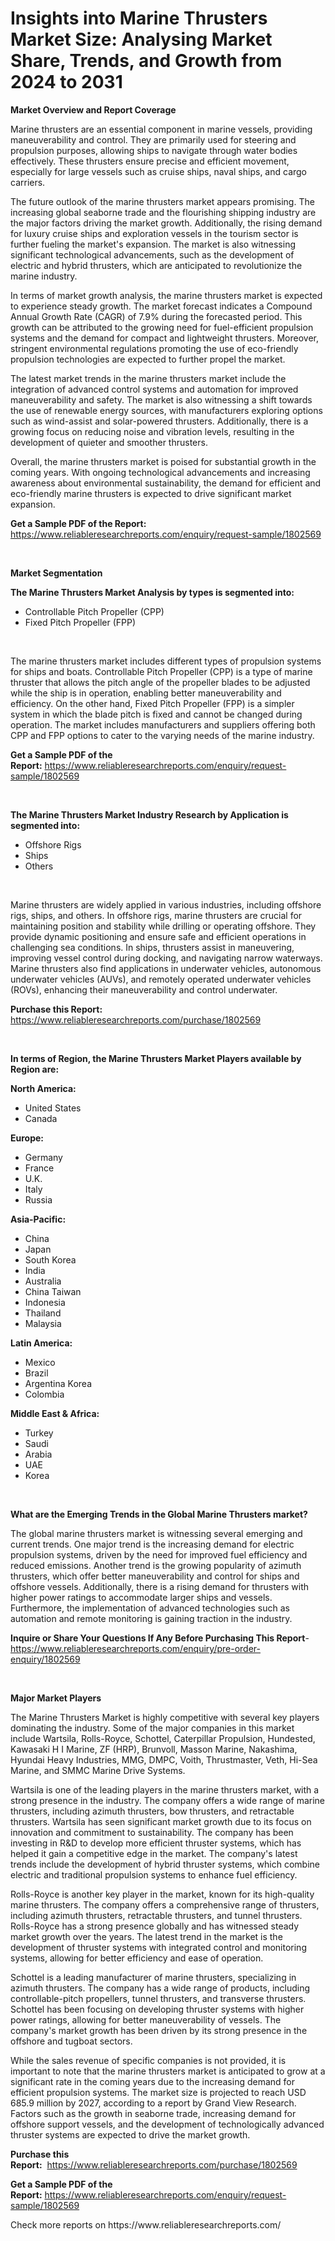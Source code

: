 <p><h1>Insights into Marine Thrusters Market Size: Analysing Market Share, Trends, and Growth from 2024 to 2031</h1></p><p><strong>Market Overview and Report Coverage</strong></p>
<p><p>Marine thrusters are an essential component in marine vessels, providing maneuverability and control. They are primarily used for steering and propulsion purposes, allowing ships to navigate through water bodies effectively. These thrusters ensure precise and efficient movement, especially for large vessels such as cruise ships, naval ships, and cargo carriers.</p><p>The future outlook of the marine thrusters market appears promising. The increasing global seaborne trade and the flourishing shipping industry are the major factors driving the market growth. Additionally, the rising demand for luxury cruise ships and exploration vessels in the tourism sector is further fueling the market's expansion. The market is also witnessing significant technological advancements, such as the development of electric and hybrid thrusters, which are anticipated to revolutionize the marine industry.</p><p>In terms of market growth analysis, the marine thrusters market is expected to experience steady growth. The market forecast indicates a Compound Annual Growth Rate (CAGR) of 7.9% during the forecasted period. This growth can be attributed to the growing need for fuel-efficient propulsion systems and the demand for compact and lightweight thrusters. Moreover, stringent environmental regulations promoting the use of eco-friendly propulsion technologies are expected to further propel the market.</p><p>The latest market trends in the marine thrusters market include the integration of advanced control systems and automation for improved maneuverability and safety. The market is also witnessing a shift towards the use of renewable energy sources, with manufacturers exploring options such as wind-assist and solar-powered thrusters. Additionally, there is a growing focus on reducing noise and vibration levels, resulting in the development of quieter and smoother thrusters.</p><p>Overall, the marine thrusters market is poised for substantial growth in the coming years. With ongoing technological advancements and increasing awareness about environmental sustainability, the demand for efficient and eco-friendly marine thrusters is expected to drive significant market expansion.</p></p>
<p><strong>Get a Sample PDF of the Report:</strong> <a href="https://www.reliableresearchreports.com/enquiry/request-sample/1802569">https://www.reliableresearchreports.com/enquiry/request-sample/1802569</a></p>
<p>&nbsp;</p>
<p><strong>Market Segmentation</strong></p>
<p><strong>The Marine Thrusters Market Analysis by types is segmented into:</strong></p>
<p><ul><li>Controllable Pitch Propeller (CPP)</li><li>Fixed Pitch Propeller (FPP)</li></ul></p>
<p>&nbsp;</p>
<p><p>The marine thrusters market includes different types of propulsion systems for ships and boats. Controllable Pitch Propeller (CPP) is a type of marine thruster that allows the pitch angle of the propeller blades to be adjusted while the ship is in operation, enabling better maneuverability and efficiency. On the other hand, Fixed Pitch Propeller (FPP) is a simpler system in which the blade pitch is fixed and cannot be changed during operation. The market includes manufacturers and suppliers offering both CPP and FPP options to cater to the varying needs of the marine industry.</p></p>
<p><strong>Get a Sample PDF of the Report:</strong>&nbsp;<a href="https://www.reliableresearchreports.com/enquiry/request-sample/1802569">https://www.reliableresearchreports.com/enquiry/request-sample/1802569</a></p>
<p>&nbsp;</p>
<p><strong>The Marine Thrusters Market Industry Research by Application is segmented into:</strong></p>
<p><ul><li>Offshore Rigs</li><li>Ships</li><li>Others</li></ul></p>
<p>&nbsp;</p>
<p><p>Marine thrusters are widely applied in various industries, including offshore rigs, ships, and others. In offshore rigs, marine thrusters are crucial for maintaining position and stability while drilling or operating offshore. They provide dynamic positioning and ensure safe and efficient operations in challenging sea conditions. In ships, thrusters assist in maneuvering, improving vessel control during docking, and navigating narrow waterways. Marine thrusters also find applications in underwater vehicles, autonomous underwater vehicles (AUVs), and remotely operated underwater vehicles (ROVs), enhancing their maneuverability and control underwater.</p></p>
<p><strong>Purchase this Report:</strong>&nbsp; <a href="https://www.reliableresearchreports.com/purchase/1802569">https://www.reliableresearchreports.com/purchase/1802569</a></p>
<p>&nbsp;</p>
<p><strong>In terms of Region, the Marine Thrusters Market Players available by Region are:</strong></p>
<p>
    <p> <strong> North America: </strong>
        <ul>
            <li>United States</li>
            <li>Canada</li>
        </ul>
        </p> 
    <p> <strong> Europe: </strong>
        <ul>
            <li>Germany</li>
            <li>France</li>
            <li>U.K.</li>
            <li>Italy</li>
            <li>Russia</li>
        </ul>
        </p> 
    <p> <strong> Asia-Pacific: </strong>
        <ul>
            <li>China</li>
            <li>Japan</li>
            <li>South Korea</li>
            <li>India</li>
            <li>Australia</li>
            <li>China Taiwan</li>
            <li>Indonesia</li>
            <li>Thailand</li>
            <li>Malaysia</li>
        </ul>
        </p> 
    <p> <strong> Latin America: </strong>
        <ul>
            <li>Mexico</li>
            <li>Brazil</li>
            <li>Argentina Korea</li>
            <li>Colombia</li>
        </ul>
        </p> 
    <p> <strong> Middle East & Africa: </strong>
        <ul>
            <li>Turkey</li>
            <li>Saudi</li>
            <li>Arabia</li>
            <li>UAE</li>
            <li>Korea</li>
        </ul>
    </p>
    </p>
<p>&nbsp;</p>
<p><strong>What are the Emerging Trends in the Global Marine Thrusters market?</strong></p>
<p><p>The global marine thrusters market is witnessing several emerging and current trends. One major trend is the increasing demand for electric propulsion systems, driven by the need for improved fuel efficiency and reduced emissions. Another trend is the growing popularity of azimuth thrusters, which offer better maneuverability and control for ships and offshore vessels. Additionally, there is a rising demand for thrusters with higher power ratings to accommodate larger ships and vessels. Furthermore, the implementation of advanced technologies such as automation and remote monitoring is gaining traction in the industry.</p></p>
<p><strong>Inquire or Share Your Questions If Any Before Purchasing This Report</strong>- <a href="https://www.reliableresearchreports.com/enquiry/pre-order-enquiry/1802569">https://www.reliableresearchreports.com/enquiry/pre-order-enquiry/1802569</a></p>
<p>&nbsp;</p>
<p><strong>Major Market Players</strong></p>
<p><p>The Marine Thrusters Market is highly competitive with several key players dominating the industry. Some of the major companies in this market include Wartsila, Rolls-Royce, Schottel, Caterpillar Propulsion, Hundested, Kawasaki H I Marine, ZF (HRP), Brunvoll, Masson Marine, Nakashima, Hyundai Heavy Industries, MMG, DMPC, Voith, Thrustmaster, Veth, Hi-Sea Marine, and SMMC Marine Drive Systems.</p><p>Wartsila is one of the leading players in the marine thrusters market, with a strong presence in the industry. The company offers a wide range of marine thrusters, including azimuth thrusters, bow thrusters, and retractable thrusters. Wartsila has seen significant market growth due to its focus on innovation and commitment to sustainability. The company has been investing in R&D to develop more efficient thruster systems, which has helped it gain a competitive edge in the market. The company's latest trends include the development of hybrid thruster systems, which combine electric and traditional propulsion systems to enhance fuel efficiency.</p><p>Rolls-Royce is another key player in the market, known for its high-quality marine thrusters. The company offers a comprehensive range of thrusters, including azimuth thrusters, retractable thrusters, and tunnel thrusters. Rolls-Royce has a strong presence globally and has witnessed steady market growth over the years. The latest trend in the market is the development of thruster systems with integrated control and monitoring systems, allowing for better efficiency and ease of operation.</p><p>Schottel is a leading manufacturer of marine thrusters, specializing in azimuth thrusters. The company has a wide range of products, including controllable-pitch propellers, tunnel thrusters, and transverse thrusters. Schottel has been focusing on developing thruster systems with higher power ratings, allowing for better maneuverability of vessels. The company's market growth has been driven by its strong presence in the offshore and tugboat sectors.</p><p>While the sales revenue of specific companies is not provided, it is important to note that the marine thrusters market is anticipated to grow at a significant rate in the coming years due to the increasing demand for efficient propulsion systems. The market size is projected to reach USD 685.9 million by 2027, according to a report by Grand View Research. Factors such as the growth in seaborne trade, increasing demand for offshore support vessels, and the development of technologically advanced thruster systems are expected to drive the market growth.</p></p>
<p><strong>Purchase this Report:</strong>&nbsp;&nbsp;<a href="https://www.reliableresearchreports.com/purchase/1802569">https://www.reliableresearchreports.com/purchase/1802569</a></p>
<p></p>
<p><strong>Get a Sample PDF of the Report:</strong>&nbsp;<a href="https://www.reliableresearchreports.com/enquiry/request-sample/1802569">https://www.reliableresearchreports.com/enquiry/request-sample/1802569</a></p>
<p>Check more reports on https://www.reliableresearchreports.com/</p>